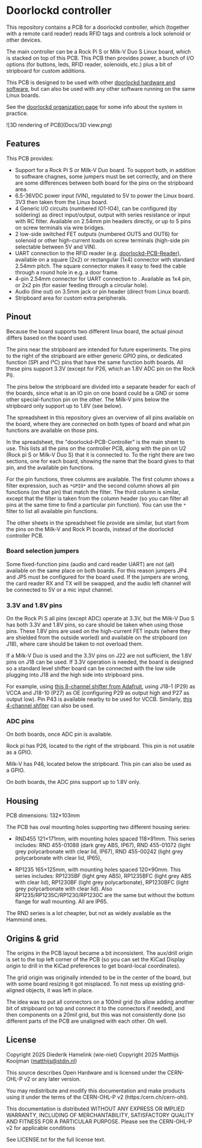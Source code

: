# Doorlockd controller
This repository contains a PCB for a doorlockd controller, which
(together with a remote card reader) reads RFID tags and controls a lock
solenoid or other devices.

The main controller can be a Rock Pi S or Milk-V Duo S Linux board, which is
stacked on top of this PCB. This PCB then provides power, a bunch of I/O
options (for buttons, leds, RFID reader, solenoids, etc.) plus a bit of
stripboard for custom additions.

This PCB is designed to be used with other [doorlockd hardware and
software](https://github.com/doorlockd/), but can also be used with any
other software running on the same Linux boards.

See the [doorlockd organization page](https://github.com/doorlockd/) for
some info about the system in practice.

![3D rendering of PCB](Docs/3D view.png)

## Features

This PCB provides:

 - Support for a Rock Pi S or Milk-V Duo board. To support both, in
   addition to software chagnes, some jumpers must be set correctly, and
   on there are some differences between both board for the pins on the
   stripboard area.
 - 6.5-36VDC power input (VIN), regulated to 5V to power the Linux board. 3V3
   then taken from the Linux board.
 - 4 Generic I/O circuits (numbered IO1-IO4), can be configured (by
   soldering) as direct input/output, output with series resistance or
   input with RC filter.  Available on 2.54mm pin headers directly, or
   up to 5 pins on screw terminals via wire bridges.
 - 2 low-side switched FET outputs (numbered OUT5 and OUT6) for solenoid
   or other high-current loads on screw terminals (high-side pin
   selectable between 5V and VIN).
 - UART connection to the RFID reader (e.g.
   [doorlockd-PCB-Reader](/doorlockd/doorlockd-PCB-Reader)), available
   on a square (2x2) or rectangular (1x4) connector with standard 2.54mm
   pitch. The square connector makes it easy to feed the cable through
   a round hole in e.g. a door frame.
 - 4-pin 2.54mm connector for UART connection to . Available as 1x4 pin, or
   2x2 pin (for easier feeding through a circular hole).
 - Audio (line out) on 3.5mm jack or pin header (direct from Linux
   board).
 - Stripboard area for custom extra peripherals.

## Pinout
Because the board supports two different linux board, the actual pinout
differs based on the board used.

The pins near the stripboard are intended for future experiments. The
pins to the right of the stripboard are either generic GPIO pins, or
dedicated function (SPI and I²C) pins that have the same function both
boards. All these pins support 3.3V (except for P26, which an 1.8V ADC
pin on the Rock Pi).

The pins below the stripboard are divided into a separate header for
each of the boards, since what is an IO pin on one board could be a GND
or some other special-function pin on the other. The Milk-V pins below
the stripboard only support up to 1.8V (see below).

The spreadsheet in this repository gives an overview of all pins
available on the board, where they are connected on both types of
board and what pin functions are available on those pins.

In the spreadsheet, the "doorlockd-PCB-Controller" is the main sheet to
use. This lists all the pins on the controller PCB, along with the pin
on U2 (Rock pi S or Milk-V Duo S) that it is connected to. To the right
there are two sections, one for each board, showing the name that the
board gives to that pin, and the available pin functions.

For the pin functions, three columns are available. The first column
shows a filter expression, such as `*GPIO*` and the second column shows
all pin functions (on that pin) that match the filter. The third column
is similar, except that the filter is taken from the column header (so
you can filter all pins at the same time to find a particular pin
function). You can use the `*` filter to list all available pin
functions.

The other sheets in the spreadsheet file provide are similar, but
start from the pins on the Milk-V and Rock Pi boards, instead of the
doorlockd controller PCB.

### Board selection jumpers
Some fixed-function pins (audio and card reader UART) are not (all)
available on the same place on both boards. For this reason jumpers JP4
and JP5 must be configured for the board used. If the jumpers are wrong,
the card reader RX and TX will be swapped, and the audio left channel
will be connected to 5V or a mic input channel.

### 3.3V and 1.8V pins
On the Rock Pi S all pins (except ADC) operate at 3.3V, but the Milk-V
Duo S has both 3.3V and 1.8V pins, so care should be taken when using
those pins. These 1.8V pins are used on the high-current FET inputs
(where they are shielded from the outside worled) and available on the
stripboard (on J18), where care should be taken to not overload them.

If a Milk-V Duo is used and the 3.3V pins on J22 are not sufficient, the
1.8V pins on J18 can be used. If 3.3V operation is needed, the board is
designed so a standard level shifter board can be connected with the low
side plugging into J18 and the high side into stripboard pins.

For example, using [this 8-channel shifter from
Adafruit](https://www.adafruit.com/product/395), using J18-1 (P29) as
VCCA and J18-10 (P27) as OE (configuring P29 as output high and P27 as
output low). Pin P43 is available nearby to be used for VCCB. Similarly,
[this 4-channel shfiter](https://www.adafruit.com/product/1875) can also
be used.

### ADC pins
On both boards, once ADC pin is available.

Rock pi has P26, located to the right of the stripboard. This pin is not
usable as a GPIO.

Milk-V has P46, located below the stripboard. This pin can also be used
as a GPIO.

On both boards, the ADC pins support up to 1.8V only.

## Housing
PCB dimensions: 132×103mm

The PCB has oval mounting holes supporting two different housing series:

 - RND455 121×171mm, with mounting holes spaced 118×91mm.
   This series includes: RND 455-01088 (dark grey ABS, IP67), RND
   455-01072 (light grey polycarbonate with clear lid, IP67), RND
   455-00242 (light grey polycarbonate with clear lid, IP65), 

 - RP1235 165×125mm, with mounting holes spaced 120×90mm.
   This series includes: RP1235BF (light grey ABS), RP1235BFC (light
   grey ABS with clear lid), RP1230BF (light grey polycarbonate),
   RP1230BFC (light grey polycarbonate with clear lid). Also
   RP1235/RP1235C/RP1230/RP1230C are the same but without the bottom
   flange for wall mounting. All are IP65.

The RND series is a lot cheapter, but not as widely available as the
Hammond ones.

## Origins & grid
The origins in the PCB layout became a bit inconsistent. The aux/drill
origin is set to the top left corner of the PCB (so you can set the
KiCad Display origin to drill in the KiCad preferences to get
board-local coordinates).

The grid origin was originally intended to be in the center of the
board, but with some board resizing it got misplaced. To not mess up
existing grid-aligned objects, it was left in place.

The idea was to put all connectors on a 100mil grid (to allow adding
another bit of stripboard on top and connect it to the connectors if
needed), and then components on a 20mil grid, but this was not
consistently done (so different parts of the PCB are unaligned with each
other. Oh well.

## License
Copyright 2025 Diederik Hamelink (wie-niet)
Copyright 2025 Matthijs Kooijman (matthijs@stdin.nl)

This source describes Open Hardware and is licensed under the CERN-OHL-P
v2 or any later version.

You may redistribute and modify this documentation and make products
using it under the terms of the CERN-OHL-P v2 (https:/cern.ch/cern-ohl).

This documentation is distributed WITHOUT ANY EXPRESS OR IMPLIED
WARRANTY, INCLUDING OF MERCHANTABILITY, SATISFACTORY QUALITY AND FITNESS
FOR A PARTICULAR PURPOSE. Please see the CERN-OHL-P v2 for applicable
conditions

See LICENSE.txt for the full license text.
